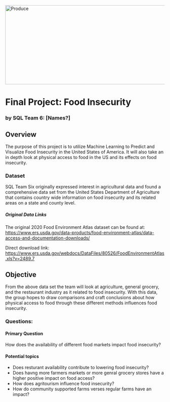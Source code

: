 <img width="1165" height="250" alt="Produce" src="https://user-images.githubusercontent.com/112206035/223837617-92232bb1-3bd4-4c3b-bee0-421ffb1c9f1a.png">

# Final Project: Food Insecurity 
### by SQL Team 6: [Names?]

## Overview 
The purpose of this project is to utilize Machine Learning to Predict and Visualize Food Insecurity in the United States of America. It will also take an in depth look at physical access to food in the US and its effects on food insecurity.

### Dataset
SQL Team Six originally expressed interest in agricultural data and found a comprehensive data set from the United States Department of Agriculture that contains country wide information on food insecurity and its related areas on a state and county level. 

##### Original Data Links
The original 2020 Food Environment Atlas dataset can be found at: https://www.ers.usda.gov/data-products/food-environment-atlas/data-access-and-documentation-downloads/

Direct download link: https://www.ers.usda.gov/webdocs/DataFiles/80526/FoodEnvironmentAtlas.xls?v=2489.7

## Objective
From the above data set the team will look at agriculture, general grocery, and the restaurant industry as it related to food insecurity. With this data, the group hopes to draw comparisons and craft conclusions about how physical access to food through these different methods influences food insecurity.

### Questions:
#### Primary Question
How does the availability of different food markets impact food insecurity?

#### Potential topics
- Does resturant availability contribute to lowering food insecurity?
- Does havng more farmers markets or more genral grocery stores have a higher positive impact on food access?
- How does agritourism influence food insecurity?
- How do community supported farms verses regular farms have an impact?
                     
